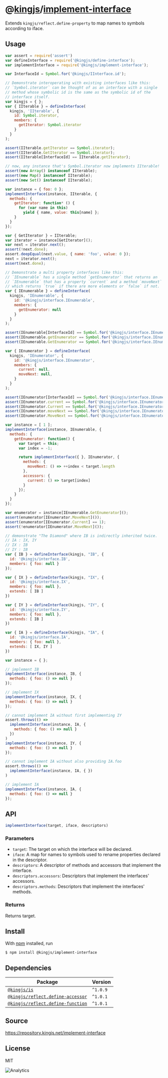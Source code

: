 # @[kingjs][@kingjs]/[implement-interface][ns0]
Extends `kingjs/reflect.define-property` to map names to symbols according to iface.
## Usage
```js
var assert = require('assert')
var defineInterface = require('@kingjs/define-interface');
var implementInterface = require('@kingjs/implement-interface');

var InterfaceId = Symbol.for('@kingjs/IInterface.id');

// Demonstrate interoperating with existing interfaces like this:
// `Symbol.iterator` can be thought of as an interface with a single 
// method whose symbolic id is the same as the symbolic id of the 
// interface itself.
var kingjs = { };
var { IIterable } = defineInterface(
  kingjs, 'IIterable', {
    id: Symbol.iterator,
    members: {
      getIterator: Symbol.iterator
    }
  }
);

assert(IIterable.getIterator == Symbol.iterator);
assert(IIterable.GetIterator == Symbol.iterator);
assert(IIterable[InterfaceId] == IIterable.getIterator);

// now, any instance that's Symbol.iterator now implements IIterable!
assert(new Array() instanceof IIterable);
assert(new Map() instanceof IIterable);
assert(new Set() instanceof IIterable);

var instance = { foo: 0 };
implementInterface(instance, IIterable, {
  methods: {
    getIterator: function* () {
      for (var name in this)
        yield { name, value: this[name] };
    }
  }
});

var { GetIterator } = IIterable;
var iterator = instance[GetIterator]();
var next = iterator.next();
assert(!next.done);
assert.deepEqual(next.value, { name: 'foo', value: 0 });
next = iterator.next();
assert(next.done);

// Demonstrate a multi property interfaces like this:
// `IEnumerable` has a single method `getEnumerator` that returns an
// `IEnumerable` that has a property `current` and a method `moveNext`
// which returns `true` if there are more elements or `false` if not.
var { IEnumerable } = defineInterface(
  kingjs, 'IEnumerable', {
    id: '@kingjs/interface.IEnumerable',
    members: {
      getEnumerator: null
    }
  }
);

assert(IEnumerable[InterfaceId] == Symbol.for('@kingjs/interface.IEnumerable'))
assert(IEnumerable.getEnumerator == Symbol.for('@kingjs/interface.IEnumerable.getEnumerator'))
assert(IEnumerable.GetEnumerator == Symbol.for('@kingjs/interface.IEnumerable.getEnumerator'))

var { IEnumerator } = defineInterface(
  kingjs, 'IEnumerator', {
    id: '@kingjs/interface.IEnumerator',
    members: {
      current: null,
      moveNext: null,
    }
  }
);

assert(IEnumerator[InterfaceId] == Symbol.for('@kingjs/interface.IEnumerator'))
assert(IEnumerator.current == Symbol.for('@kingjs/interface.IEnumerator.current'))
assert(IEnumerator.Current == Symbol.for('@kingjs/interface.IEnumerator.current'))
assert(IEnumerator.moveNext == Symbol.for('@kingjs/interface.IEnumerator.moveNext'))
assert(IEnumerator.MoveNext == Symbol.for('@kingjs/interface.IEnumerator.moveNext'))

var instance = [ 1 ];
implementInterface(instance, IEnumerable, {
  methods: {
    getEnumerator: function() {
      var target = this;
      var index = -1;

      return implementInterface({ }, IEnumerator, {
        methods: {
          moveNext: () => ++index < target.length
        },
        accessors: {
          current: () => target[index]
        }
      });
    }
  }
});

var enumerator = instance[IEnumerable.GetEnumerator]();
assert(enumerator[IEnumerator.MoveNext]());
assert(enumerator[IEnumerator.Current] == 1);
assert(!enumerator[IEnumerator.MoveNext]());

// demonstrate "The Diamond" where IB is indirectly inherited twice.
// IA : IX, IY
// IX : IB
// IY : IB
var { IB } = defineInterface(kingjs, "IB", {
  id: '@kingjs/interface.IB',
  members: { foo: null }
});

var { IX } = defineInterface(kingjs, "IX", {
  id: '@kingjs/interface.IX',
  members: { foo: null },
  extends: [ IB ]
})

var { IY } = defineInterface(kingjs, "IY", {
  id: '@kingjs/interface.IY',
  members: { foo: null },
  extends: [ IB ]
})

var { IA } = defineInterface(kingjs, "IA", {
  id: '@kingjs/interface.IA',
  members: { foo: null },
  extends: [ IX, IY ]
})

var instance = { };

// implement IB
implementInterface(instance, IB, {
  methods: { foo: () => null }
});

// implement IX
implementInterface(instance, IX, {
  methods: { foo: () => null }
});

// cannot implement IA without first implementing IY 
assert.throws(() => 
  implementInterface(instance, IA, {
    methods: { foo: () => null }
  })
)
implementInterface(instance, IY, {
  methods: { foo: () => null }
});

// cannot implement IA without also providing IA.foo
assert.throws(() => 
  implementInterface(instance, IA, { })
)

// implement IA
implementInterface(instance, IA, {
  methods: { foo: () => null }
});

```

## API
```ts
implementInterface(target, iface, descriptors)
```

### Parameters
- `target`: The target on which the interface will be declared.
- `iface`: A map for names to symbols used to rename properties declared in the descriptor.
- `descriptors`: A descriptor of methods and accessors that implement the interface.
- `descriptors.accessors`: Descriptors that implement the interfaces' accessors.
- `descriptors.methods`: Descriptors that implement the interfaces' methods.
### Returns
Returns target.


## Install
With [npm](https://npmjs.org/) installed, run
```
$ npm install @kingjs/implement-interface
```
## Dependencies
|Package|Version|
|---|---|
|[`@kingjs/is`](https://www.npmjs.com/package/@kingjs/is)|`^1.0.9`|
|[`@kingjs/reflect.define-accessor`](https://www.npmjs.com/package/@kingjs/reflect.define-accessor)|`^1.0.1`|
|[`@kingjs/reflect.define-function`](https://www.npmjs.com/package/@kingjs/reflect.define-function)|`^1.0.1`|
## Source
https://repository.kingjs.net/implement-interface
## License
MIT

![Analytics](https://analytics.kingjs.net/implement-interface)

[@kingjs]: https://www.npmjs.com/package/kingjs
[ns0]: https://www.npmjs.com/package/@kingjs/implement-interface
